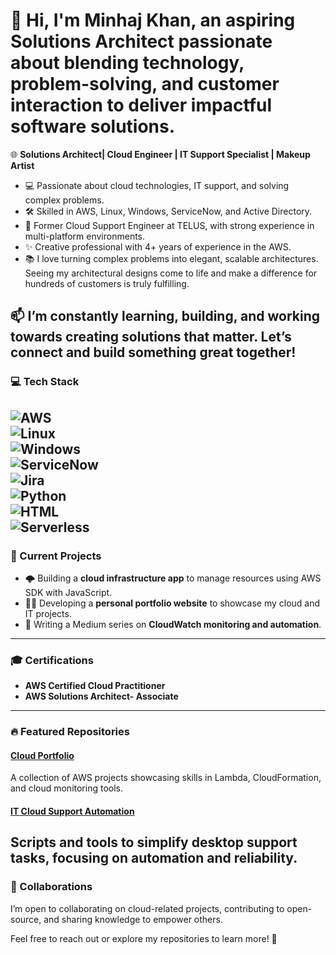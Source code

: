 # 👋 Hi, I'm Minhaj Khan, an aspiring Solutions Architect passionate about blending **technology**, **problem-solving**, and **customer interaction** to deliver impactful software solutions.  

🌐 **Solutions Architect| Cloud Engineer | IT Support Specialist | Makeup Artist**  

- 💻 Passionate about cloud technologies, IT support, and solving complex problems.  
- 🛠 Skilled in AWS, Linux, Windows, ServiceNow, and Active Directory.  
- 🌟 Former Cloud Support Engineer at TELUS, with strong experience in multi-platform environments.  
- ✨ Creative professional with 4+ years of experience in the AWS.
- 📚 I love turning complex problems into elegant, scalable architectures. Seeing my architectural designs come to life and make a difference for hundreds of customers is truly fulfilling.

📫 I’m constantly learning, building, and working towards creating solutions that matter. Let’s connect and build something great together!  
---

### 💻 Tech Stack  
![AWS](https://img.shields.io/badge/AWS-232F3E?style=flat&logo=amazon-aws&logoColor=white)  
![Linux](https://img.shields.io/badge/Linux-FCC624?style=flat&logo=linux&logoColor=black)  
![Windows](https://img.shields.io/badge/Windows-0078D6?style=flat&logo=windows&logoColor=white)  
![ServiceNow](https://img.shields.io/badge/ServiceNow-2C2C2C?style=flat&logo=servicenow&logoColor=white)  
![Jira](https://img.shields.io/badge/Jira-0052CC?style=flat&logo=jira&logoColor=white)  
![Python](https://img.shields.io/badge/Python-3776AB?style=flat&logo=python&logoColor=white)  
![HTML](https://img.shields.io/badge/HTML5-E34F26?style=flat&logo=html5&logoColor=white)  
![Serverless](https://img.shields.io/badge/Serverless-FD5750?style=flat&logo=serverless&logoColor=white)  
---

### 🚀 Current Projects  
- 🌩 Building a **cloud infrastructure app** to manage resources using AWS SDK with JavaScript.  
- 🧑‍💻 Developing a **personal portfolio website** to showcase my cloud and IT projects.  
- 📘 Writing a Medium series on **CloudWatch monitoring and automation**.  
---

### 🎓 Certifications  
- **AWS Certified Cloud Practitioner**  
- **AWS Solutions Architect- Associate**  
---

### 🔥 Featured Repositories  

#### [Cloud Portfolio](#)  
A collection of AWS projects showcasing skills in Lambda, CloudFormation, and cloud monitoring tools.  

#### [IT Cloud Support Automation](#)  
Scripts and tools to simplify desktop support tasks, focusing on automation and reliability.  
---

### 🤝 Collaborations  
I’m open to collaborating on cloud-related projects, contributing to open-source, and sharing knowledge to empower others.  

Feel free to reach out or explore my repositories to learn more! 🚀  
